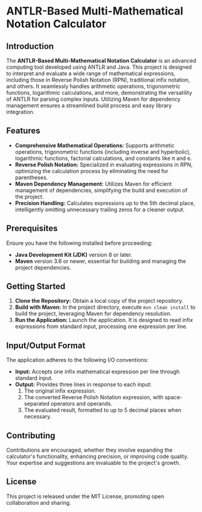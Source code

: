 # ANTLR-Based Multi-Mathematical Notation Calculator

## Introduction

The **ANTLR-Based Multi-Mathematical Notation Calculator** is an advanced computing tool developed using ANTLR and Java. This project is designed to interpret and evaluate a wide range of mathematical expressions, including those in Reverse Polish Notation (RPN), traditional infix notation, and others. It seamlessly handles arithmetic operations, trigonometric functions, logarithmic calculations, and more, demonstrating the versatility of ANTLR for parsing complex inputs. Utilizing Maven for dependency management ensures a streamlined build process and easy library integration.

## Features

- **Comprehensive Mathematical Operations:** Supports arithmetic operations, trigonometric functions (including inverse and hyperbolic), logarithmic functions, factorial calculations, and constants like π and e.
- **Reverse Polish Notation:** Specialized in evaluating expressions in RPN, optimizing the calculation process by eliminating the need for parentheses.
- **Maven Dependency Management:** Utilizes Maven for efficient management of dependencies, simplifying the build and execution of the project.
- **Precision Handling:** Calculates expressions up to the 5th decimal place, intelligently omitting unnecessary trailing zeros for a cleaner output.

## Prerequisites

Ensure you have the following installed before proceeding:

- **Java Development Kit (JDK)** version 8 or later.
- **Maven** version 3.6 or newer, essential for building and managing the project dependencies.

## Getting Started

1. **Clone the Repository:** Obtain a local copy of the project repository.
2. **Build with Maven:** In the project directory, execute `mvn clean install` to build the project, leveraging Maven for dependency resolution.
3. **Run the Application:** Launch the application. It is designed to read infix expressions from standard input, processing one expression per line.

## Input/Output Format

The application adheres to the following I/O conventions:

- **Input:** Accepts one infix mathematical expression per line through standard input.
- **Output:** Provides three lines in response to each input:
  1. The original infix expression.
  2. The converted Reverse Polish Notation expression, with space-separated operators and operands.
  3. The evaluated result, formatted to up to 5 decimal places when necessary.

## Contributing

Contributions are encouraged, whether they involve expanding the calculator's functionality, enhancing precision, or improving code quality. Your expertise and suggestions are invaluable to the project's growth.

## License

This project is released under the MIT License, promoting open collaboration and sharing.
